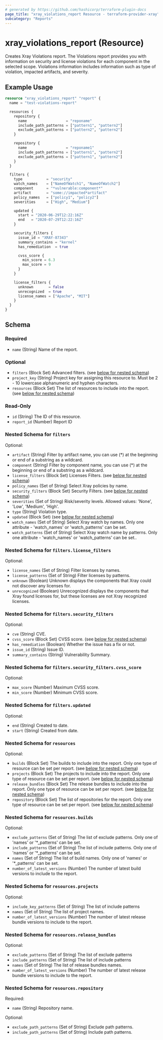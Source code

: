 ```yaml
---
# generated by https://github.com/hashicorp/terraform-plugin-docs
page_title: "xray_violations_report Resource - terraform-provider-xray"
subcategory: "Reports"
---
```


# xray_violations_report (Resource)

Creates Xray Violations report. The Violations report provides you with information on security and license violations for each component in the selected scope. Violations information includes information such as type of violation, impacted artifacts, and severity.

## Example Usage

```terraform
resource "xray_violations_report" "report" {
  name = "test-violations-report"

  resources {
    repository {
      name                  = "reponame"
      include_path_patterns = ["pattern1", "pattern2"]
      exclude_path_patterns = ["pattern2", "pattern2"]
    }

    repository {
      name                  = "reponame1"
      include_path_patterns = ["pattern1", "pattern2"]
      exclude_path_patterns = ["pattern1", "pattern2"]
    }
  }

  filters {
    type           = "security"
    watch_names    = ["NameOfWatch1", "NameOfWatch2"]
    component      = "*vulnerable:component*"
    artifact       = "some://impacted*artifact"
    policy_names   = ["policy1", "policy2"]
    severities     = ["High", "Medium"]

    updated {
      start = "2020-06-29T12:22:16Z"
      end   = "2020-07-29T12:22:16Z"
    }

    security_filters {
      issue_id = "XRAY-87343"
      summary_contains = "kernel"
      has_remediation  = true

      cvss_score {
        min_score = 6.3
        max_score = 9
      }
    }

    license_filters {
      unknown       = false
      unrecognized  = true
      license_names = ["Apache", "MIT"]
    }
  }
}
```

<!-- schema generated by tfplugindocs -->
## Schema

### Required

- `name` (String) Name of the report.

### Optional

- `filters` (Block Set) Advanced filters. (see [below for nested schema](#nestedblock--filters))
- `project_key` (String) Project key for assigning this resource to. Must be 2 - 10 lowercase alphanumeric and hyphen characters.
- `resources` (Block Set) The list of resources to include into the report. (see [below for nested schema](#nestedblock--resources))

### Read-Only

- `id` (String) The ID of this resource.
- `report_id` (Number) Report ID

<a id="nestedblock--filters"></a>
### Nested Schema for `filters`

Optional:

- `artifact` (String) Filter by artifact name, you can use (*) at the beginning or end of a substring as a wildcard.
- `component` (String) Filter by component name, you can use (*) at the beginning or end of a substring as a wildcard.
- `license_filters` (Block Set) Licenses Filters. (see [below for nested schema](#nestedblock--filters--license_filters))
- `policy_names` (Set of String) Select Xray policies by name.
- `security_filters` (Block Set) Security Filters. (see [below for nested schema](#nestedblock--filters--security_filters))
- `severities` (Set of String) Risk/severity levels. Allowed values: 'None', 'Low', 'Medium', 'High'.
- `type` (String) Violation type.
- `updated` (Block Set) (see [below for nested schema](#nestedblock--filters--updated))
- `watch_names` (Set of String) Select Xray watch by names. Only one attribute - 'watch_names' or 'watch_patterns' can be set.
- `watch_patterns` (Set of String) Select Xray watch name by patterns. Only one attribute - 'watch_names' or 'watch_patterns' can be set..

<a id="nestedblock--filters--license_filters"></a>
### Nested Schema for `filters.license_filters`

Optional:

- `license_names` (Set of String) Filter licenses by names.
- `license_patterns` (Set of String) Filter licenses by patterns.
- `unknown` (Boolean) Unknown displays the components that Xray could not discover any licenses for.
- `unrecognized` (Boolean) Unrecognized displays the components that Xray found licenses for, but these licenses are not Xray recognized licenses.


<a id="nestedblock--filters--security_filters"></a>
### Nested Schema for `filters.security_filters`

Optional:

- `cve` (String) CVE.
- `cvss_score` (Block Set) CVSS score. (see [below for nested schema](#nestedblock--filters--security_filters--cvss_score))
- `has_remediation` (Boolean) Whether the issue has a fix or not.
- `issue_id` (String) Issue ID.
- `summary_contains` (String) Vulnerability Summary.

<a id="nestedblock--filters--security_filters--cvss_score"></a>
### Nested Schema for `filters.security_filters.cvss_score`

Optional:

- `max_score` (Number) Maximum CVSS score.
- `min_score` (Number) Minimum CVSS score.



<a id="nestedblock--filters--updated"></a>
### Nested Schema for `filters.updated`

Optional:

- `end` (String) Created to date.
- `start` (String) Created from date.



<a id="nestedblock--resources"></a>
### Nested Schema for `resources`

Optional:

- `builds` (Block Set) The builds to include into the report. Only one type of resource can be set per report. (see [below for nested schema](#nestedblock--resources--builds))
- `projects` (Block Set) The projects to include into the report. Only one type of resource can be set per report. (see [below for nested schema](#nestedblock--resources--projects))
- `release_bundles` (Block Set) The release bundles to include into the report. Only one type of resource can be set per report. (see [below for nested schema](#nestedblock--resources--release_bundles))
- `repository` (Block Set) The list of repositories for the report. Only one type of resource can be set per report. (see [below for nested schema](#nestedblock--resources--repository))

<a id="nestedblock--resources--builds"></a>
### Nested Schema for `resources.builds`

Optional:

- `exclude_patterns` (Set of String) The list of exclude patterns. Only one of 'names' or '*_patterns' can be set.
- `include_patterns` (Set of String) The list of include patterns. Only one of 'names' or '*_patterns' can be set.
- `names` (Set of String) The list of build names. Only one of 'names' or '*_patterns' can be set.
- `number_of_latest_versions` (Number) The number of latest build versions to include to the report.


<a id="nestedblock--resources--projects"></a>
### Nested Schema for `resources.projects`

Optional:

- `include_key_patterns` (Set of String) The list of include patterns
- `names` (Set of String) The list of project names.
- `number_of_latest_versions` (Number) The number of latest release bundle versions to include to the report.


<a id="nestedblock--resources--release_bundles"></a>
### Nested Schema for `resources.release_bundles`

Optional:

- `exclude_patterns` (Set of String) The list of exclude patterns
- `include_patterns` (Set of String) The list of include patterns
- `names` (Set of String) The list of release bundles names.
- `number_of_latest_versions` (Number) The number of latest release bundle versions to include to the report.


<a id="nestedblock--resources--repository"></a>
### Nested Schema for `resources.repository`

Required:

- `name` (String) Repository name.

Optional:

- `exclude_path_patterns` (Set of String) Exclude path patterns.
- `include_path_patterns` (Set of String) Include path patterns.
